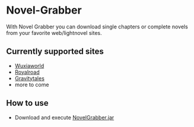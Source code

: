 # Novel-Grabber
With Novel Grabber you can download single chapters or complete novels from your favorite web/lightnovel sites.

## Currently supported sites
* [Wuxiaworld](https://wuxiaworld.com/)
* [Royalroad](https://royalroad.com/)
* [Gravitytales](https://gravitytales.com/)
* more to come

## How to use
* Download and execute [NovelGrabber.jar](https://github.com/Flameish/Novel-Grabber/raw/master/NovelGrabber.jar)
